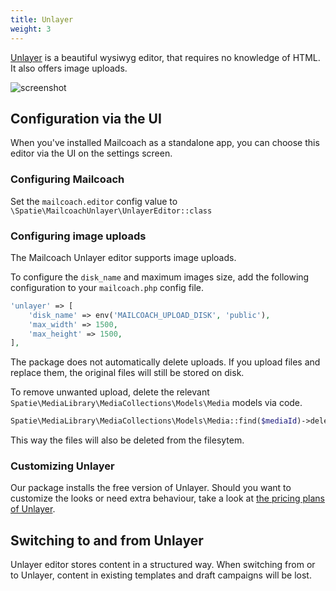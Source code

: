 ```yaml
---
title: Unlayer
weight: 3
---
```


[Unlayer](https://unlayer.com) is a beautiful wysiwyg editor, that requires no knowledge of HTML. It also offers image uploads.

![screenshot](/images/docs/self-hosted/v7/editors/unlayer.png)

## Configuration via the UI

When you've installed Mailcoach as a standalone app, you can choose this editor via the UI on the settings screen.

### Configuring Mailcoach

Set the `mailcoach.editor` config value to `\Spatie\MailcoachUnlayer\UnlayerEditor::class`

### Configuring image uploads

The Mailcoach Unlayer editor supports image uploads.

To configure the `disk_name` and maximum images size, add the following configuration to your `mailcoach.php` config file.

```php
'unlayer' => [
    'disk_name' => env('MAILCOACH_UPLOAD_DISK', 'public'),
    'max_width' => 1500,
    'max_height' => 1500,
],
```

The package does not automatically delete uploads. If you upload files and replace them, the original files will still be stored on disk.

To remove unwanted upload, delete the relevant `Spatie\MediaLibrary\MediaCollections\Models\Media` models via code.

```php
Spatie\MediaLibrary\MediaCollections\Models\Media::find($mediaId)->delete();
```

This way the files will also be deleted from the filesytem.

### Customizing Unlayer

Our package installs the free version of Unlayer. Should you want to customize the looks or need extra behaviour, take a look at [the pricing plans of Unlayer](https://unlayer.com/pricing).

## Switching to and from Unlayer

Unlayer editor stores content in a structured way. When switching from or to Unlayer, content in existing templates and draft campaigns will be lost.
